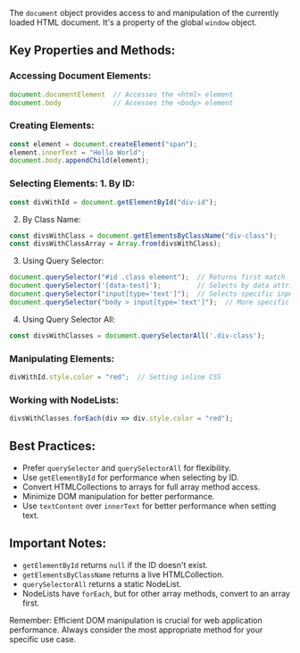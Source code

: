 The `document` object provides access to and manipulation of the currently loaded HTML document. It's a property of the global `window` object.

## Key Properties and Methods:

### Accessing Document Elements:

```javascript
document.documentElement  // Accesses the <html> element
document.body             // Accesses the <body> element
```

### Creating Elements:

```javascript
const element = document.createElement("span");
element.innerText = "Hello World";
document.body.appendChild(element);
```

### Selecting Elements: 1. By ID:

```javascript
const divWithId = document.getElementById("div-id");
```

2. By Class Name:

```javascript
const divsWithClass = document.getElementsByClassName("div-class");
const divsWithClassArray = Array.from(divsWithClass);
```

3. Using Query Selector:

```javascript
document.querySelector("#id .class element");  // Returns first match
document.querySelector('[data-test]');         // Selects by data attribute
document.querySelector("input[type='text']");  // Selects specific input
document.querySelector("body > input[type='text']");  // More specific selection
```

4. Using Query Selector All:

```javascript
const divsWithClasses = document.querySelectorAll('.div-class');
```

### Manipulating Elements:

```javascript
divWithId.style.color = "red";  // Setting inline CSS
```

### Working with NodeLists:

```javascript
divsWithClasses.forEach(div => div.style.color = "red");
```

## Best Practices:

- Prefer `querySelector` and `querySelectorAll` for flexibility.
- Use `getElementById` for performance when selecting by ID.
- Convert HTMLCollections to arrays for full array method access.
- Minimize DOM manipulation for better performance.
- Use `textContent` over `innerText` for better performance when setting text.

## Important Notes:

- `getElementById` returns `null` if the ID doesn't exist.
- `getElementsByClassName` returns a live HTMLCollection.
- `querySelectorAll` returns a static NodeList.
- NodeLists have `forEach`, but for other array methods, convert to an array first.

Remember: Efficient DOM manipulation is crucial for web application performance. Always consider the most appropriate method for your specific use case.